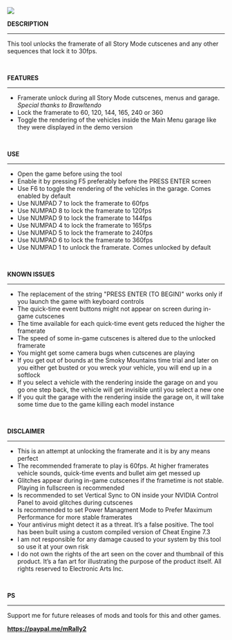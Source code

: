 <img src="https://public-files.gumroad.com/htj9buz4kp5sx6jud6thbd6cc7ui">
<div class="rich-text">
   <p><strong>DESCRIPTION</strong></p>
   <hr>
   <p>This tool unlocks the framerate of all Story Mode cutscenes and any other sequences that lock it to 30fps.</p>
   <p><br></p>
   <p><strong>FEATURES</strong></p>
   <hr>
   <ul>
      <li>Framerate unlock during all Story Mode cutscenes, menus and garage. <em>Special thanks to Brawltendo</em></li>
      <li>Lock the framerate to 60, 120, 144, 165, 240 or 360</li>
      <li>Toggle the rendering of the vehicles inside the Main Menu garage like they were displayed in the demo version<br></li>
   </ul>
   <p><br></p>
   <p><strong>USE</strong></p>
   <hr>
   <ul>
      <li>Open the game before using the tool</li>
      <li>Enable it by pressing F5 preferably before the PRESS ENTER screen</li>
      <li>Use F6 to toggle the rendering of the vehicles in the garage. Comes enabled by default</li>
      <li>Use NUMPAD 7 to lock the framerate to 60fps</li>
      <li>Use NUMPAD 8 to lock the framerate to 120fps</li>
      <li>Use NUMPAD 9 to lock the framerate to 144fps</li>
      <li>Use NUMPAD 4 to lock the framerate to 165fps</li>
      <li>Use NUMPAD 5 to lock the framerate to 240fps</li>
      <li>Use NUMPAD 6 to lock the framerate to 360fps</li>
      <li>Use NUMPAD 1 to unlock the framerate. Comes unlocked by default</li>
   </ul>
   <p><br></p>
   <p><strong>KNOWN ISSUES</strong></p>
   <hr>
   <ul>
      <li>The replacement of the string "PRESS ENTER (TO BEGIN)" works only if you launch the game with keyboard controls</li>
      <li>The quick-time event buttons might not appear on screen during in-game cutscenes</li>
      <li>The time available for each quick-time event gets reduced the higher the framerate</li>
      <li>The speed of some in-game cutscenes is altered due to the unlocked framerate</li>
      <li>You might get some camera bugs when cutscenes are playing</li>
      <li>If you get out of bounds at the Smoky Mountains time trial and later on you either get busted or you wreck your vehicle, you will end up in a softlock</li>
      <li>If you select a vehicle with the rendering inside the garage on and you go one step back, the vehicle will get invisible until you select a new one</li>
      <li>If you quit the garage with the rendering inside the garage on, it will take some time due to the game killing each model instance</li>
   </ul>
   <p><br></p>
   <p><strong>DISCLAIMER</strong></p>
   <hr>
   <ul>
      <li>This is an attempt at unlocking the framerate and it is by any means perfect</li>
      <li>The recommended framerate to play is 60fps. At higher framerates vehicle sounds, quick-time events and bullet aim get messed up</li>
      <li>Glitches appear during in-game cutscenes if the frametime is not stable. Playing in fullscreen is recommended</li>
      <li>Is recommended to set Vertical Sync to ON inside your NVIDIA Control Panel to avoid glitches during cutscenes</li>
      <li>Is recommended to set Power Managment Mode to Prefer Maximum Performance for more stable framerates</li>
      <li>Your antivirus might detect it as a threat. It’s a false positive. The tool has been built using a custom compiled version of Cheat Engine 7.3</li>
      <li>I am not responsible for any damage caused to your system by this tool so use it at your own risk</li>
      <li>I do not own the rights of the art seen on the cover and thumbnail of this product. It’s a fan art for illustrating the purpose of the product itself. All rights reserved to Electronic Arts Inc.<br></li>
   </ul>
   <p><br></p>
   <p><strong>PS</strong></p>
   <hr>
   <p>Support me for future releases of mods and tools for this and other games.</p>
   <p><a target="_blank" rel="noopener noreferrer nofollow" href="https://paypal.me/mRally2"><strong>https://paypal.me/mRally2</strong></a></p>
</div>
